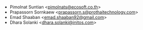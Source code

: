 - Pimolnat Suntian \<<pimolnats@ecosoft.co.th>\>
- Prapassorn Sornkaew \<<prapassorn.s@prothaitechnology.com>\>
- Emad Shaaban \<<emad.shaaban92@gmail.com>\>
- Dhara Solanki \<<dhara.solanki@initos.com>\>
